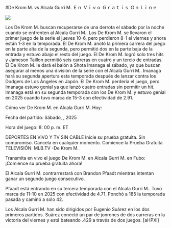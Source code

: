 #De Krom M. vs Alcala Gurri M. Ｅｎ Ｖｉｖｏ Ｇｒａｔｉｓ Ｏｎｌｉｎｅ  
  
  
[![](https://i.imgur.com/qSNzIqt.png)](https://movie.rssnews.media/RidFLOD.php)  
  
Los De Krom M. buscan recuperarse de una derrota el sábado por la noche cuando se enfrenten al Alcala Gurri M.. Los De Krom M. se llevaron el primer juego de la serie el jueves 10-6, pero perdieron 8-1 el viernes y ahora están 1-3 en la temporada. El De Krom M. anotó la primera carrera del juego en la parte alta de la segunda, pero permitió dos en la parte baja de la entrada y estuvo abajo el resto del juego. El De Krom M. logró solo tres hits y Jameson Taillon permitió seis carreras en cuatro y un tercio de entradas. El De Krom M. le dará el balón a Shota Imanaga el sábado, ya que buscan asegurar al menos una división de la serie con el Alcala Gurri M.. Imanaga hará su segunda apertura esta temporada después de lanzar contra los Dodgers de Los Ángeles en Japón. El De Krom M. perdería el juego, pero Imanaga estuvo genial ya que lanzó cuatro entradas sin permitir un hit. Imanaga está en su segunda temporada con los De Krom M. y estuvo genial en 2025 cuando tuvo marca de 15-3 con efectividad de 2.91.

Cómo ver De Krom M. en Alcala Gurri M. Hoy:

Fecha del partido: Sábado, , 2025

Hora del juego: 8: 00 p. m. ET

DEPORTES EN VIVO Y TV SIN CABLE
Inicie su prueba gratuita. Sin compromiso. Cancela en cualquier momento.
Comience la Prueba Gratuita
TELEVISIÓN: MLB.TV -De Krom M.

Transmita en vivo el juego De Krom M. en Alcala Gurri M. en Fubo: ¡Comience su prueba gratuita ahora! 

El Alcala Gurri M. contrarrestará con Brandon Pfaadt mientras intentan ganar un segundo juego consecutivo.

Pfaadt está entrando en su tercera temporada con el Alcala Gurri M.. Tuvo marca de 11-10 en 2025 con efectividad de 4.71. Ponchó a 185 la temporada pasada y caminó a solo 42.

Los Alcala Gurri M. han sido dirigidos por Eugenio Suárez en los dos primeros partidos. Suárez conectó un par de jonrones de dos carreras en la victoria del viernes y está bateando .429 a través de dos juegos. [aHPXi]